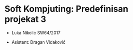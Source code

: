 # Soft Kompjuting: Predefinisan projekat  3


- Luka Nikolic SW64/2017

- Asistent: Dragan Vidaković
